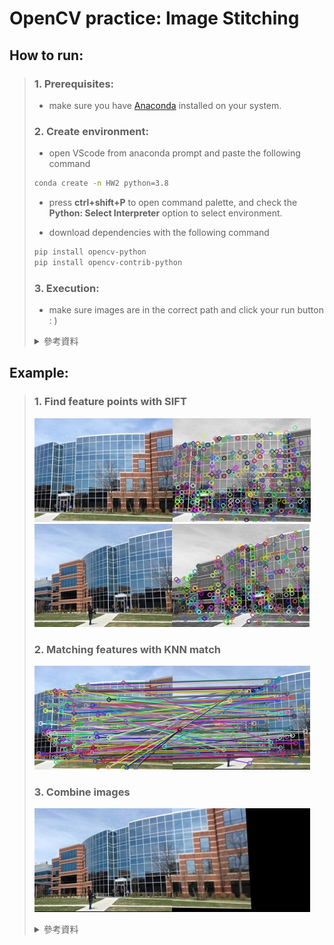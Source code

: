 # OpenCV practice: Image Stitching

## How to run:
> ### 1. Prerequisites:
> * make sure you have [Anaconda](https://www.anaconda.com/download) installed on your system.
>
> ### 2. Create environment:
> * open VScode from anaconda prompt and paste the following command
> ```bash
> conda create -n HW2 python=3.8
> ```
>
> * press **ctrl+shift+P** to open command palette, and check the **Python: Select Interpreter** option to select environment.
>
> * download dependencies with the following command
> ```bash
> pip install opencv-python
> pip install opencv-contrib-python
> ```
>
> ### 3. Execution: 
> * make sure images are in the correct path and click your run button : )
>
> <details>
>  <summary>參考資料</summary>
>    1. <a href="https://code.visualstudio.com/docs/python/environments#_create-a-conda-environment-in-the-terminal">Python environments in VS Code</a><br>
>    2. <a href="https://stackoverflow.com/questions/67750857/how-to-activate-conda-environment-in-vs-code">How to activate conda environment in vs code</a><br>
> </details>

## Example:
> ### 1. Find feature points with SIFT
> ![right](/Week%204/HW2/image/right_feature.jpg)
> ![left](/Week%204/HW2/image/left_feature.jpg)
>
> ### 2. Matching features with KNN match
> ![knn](/Week%204/HW2/image/feature_matching.jpg)
>
> ### 3. Combine images
> ![result](/Week%204/HW2/image/result.jpg)
>
> <details>
>  <summary>參考資料</summary>
>    1. <a href="https://opencv-python-tutorials.readthedocs.io/zh/latest/5.%20%E7%89%B9%E5%BE%81%E6%A3%80%E6%B5%8B%E5%92%8C%E6%8F%8F%E8%BF%B0/5.4.%20SIFT(Scale-Invariant%20Feature%20Transform)%E7%AE%80%E4%BB%8B/">SIFT(Scale-Invariant Feature Transform)簡介</a><br>
>    2. <a href="https://blog.csdn.net/zhangziju/article/details/79754652">應用OpenCV和Python進行SIFT演算法的實現</a><br>
>    3. <a href="https://towardsdatascience.com/image-stitching-using-opencv-817779c86a83">Image Stitching Using OpenCV</a><br>
>    4. <a href="https://blog.csdn.net/weixin_43810267/article/details/112643580">opencv-python 小白筆記（23）</a><br>
> </details>
